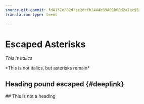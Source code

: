 ```yaml
---
source-git-commit: fd4137e262d3ac2dcfb1444b39401b08d2a7ec95
translation-type: tm+mt

---
```

# Escaped Asterisks

*This is italics*

\*This is not italics, but asterisks remain\*

## Heading pound escaped {#deeplink}

\## This is not a heading
